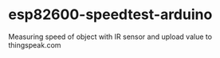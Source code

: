 # esp82600-speedtest-arduino
Measuring speed of object with IR sensor and upload value to thingspeak.com
